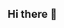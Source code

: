 ## Hi there 👋

<!--
**topapollo/topapollo** is a ✨ _special_ ✨ repository because its `README.md` (this file) appears on your GitHub profile.

Here are some ideas to get you started:

- 🔭 I’m currently working on blabla
- 🌱 I’m currently learning python
- 👯 I’m looking to collaborate on projects
- 🤔 I’m looking for help with coding
- 💬 Ask me about Dutch
- 📫 How to reach me: message
- 😄 Pronouns: No is yes
- ⚡ Fun fact: sleep
-->

